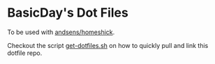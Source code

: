 BasicDay's Dot Files
====================

To be used with [andsens/homeshick](https://github.com/andsens/homeshick).

Checkout the script [get-dotfiles.sh](./get-dotfiles.sh) on how to quickly pull
and link this dotfile repo.
